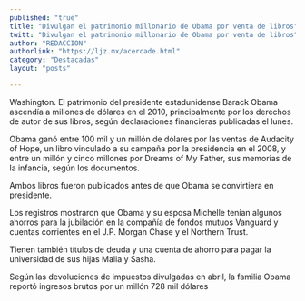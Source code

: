 ```yaml
---
published: "true"
title: "Divulgan el patrimonio millonario de Obama por venta de libros"
twitt: "Divulgan el patrimonio millonario de Obama por venta de libros"
author: "REDACCION"
authorlink: "https://ljz.mx/acercade.html"
category: "Destacadas"
layout: "posts"

---
```



  Washington. El patrimonio del presidente estadunidense Barack Obama ascendía a millones de dólares en el 2010, principalmente por los derechos de autor de sus libros, según declaraciones financieras publicadas el lunes.



  Obama ganó entre 100 mil y un millón de dólares por las ventas de Audacity of Hope, un libro vinculado a su campaña por la presidencia en el 2008, y entre un millón y cinco millones por Dreams of My Father, sus memorias de la infancia, según los documentos.



  Ambos libros fueron publicados antes de que Obama se convirtiera en presidente.



  Los registros mostraron que Obama y su esposa Michelle tenían algunos ahorros para la jubilación en la compañía de fondos mutuos Vanguard y cuentas corrientes en el J.P. Morgan Chase y el Northern Trust.



  Tienen también títulos de deuda y una cuenta de ahorro para pagar la universidad de sus hijas Malia y Sasha.



  Según las devoluciones de impuestos divulgadas en abril, la familia Obama reportó ingresos brutos por un millón 728 mil dólares

